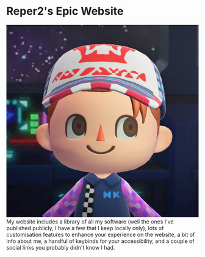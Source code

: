 # Reper2's Epic Website
![logo](logo.png)  
My website includes a library of all my software (well the ones I've published publicly, I have a few that I keep locally only), lots of customisation features to enhance your experience on the website, a bit of info about me, a handful of keybinds for your accessibility, and a couple of social links you probably didn't know I had.